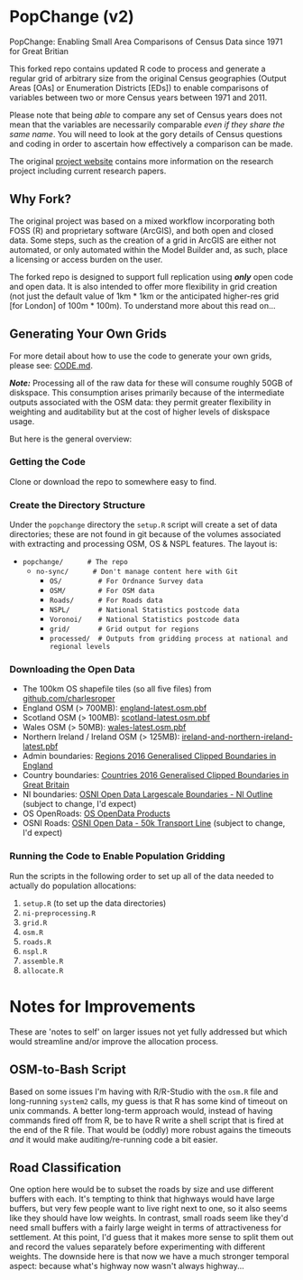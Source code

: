 # PopChange (v2)
PopChange: Enabling Small Area Comparisons of Census Data since 1971 for Great Britian

This forked repo contains updated R code to process and generate a regular grid of arbitrary size from the original Census geographies (Output Areas [OAs] or Enumeration Districts [EDs]) to enable comparisons of variables between two or more Census years between 1971 and 2011.

Please note that being _able_ to compare any set of Census years does not mean that the variables are necessarily comparable _even if they share the same name_. You will need to look at the gory details of Census questions and coding in order to ascertain how effectively a comparison can be made.

The original [project website](https://www.liverpool.ac.uk/geography-and-planning/research/popchange/introduction/) contains more information on the research project including current research papers.

## Why Fork?

The original project was based on a mixed workflow incorporating both FOSS (R) and proprietary software (ArcGIS), and both open and closed data. Some steps, such as the creation of a grid in ArcGIS are either not automated, or only automated within the Model Builder and, as such, place a licensing or access burden on the user.

The forked repo is designed to support full replication using _**only**_ open code and open data. It is also intended to offer more flexibility in grid creation (not just the default value of 1km * 1km or the anticipated higher-res grid [for London] of 100m * 100m). To understand more about this read on...

## Generating Your Own Grids

For more detail about how to use the code to generate your own grids, please see: [CODE.md](CODE.md).

**_Note:_** Processing all of the raw data for these will consume roughly 50GB of diskspace. This consumption arises primarily because of the intermediate outputs associated with the OSM data: they permit greater flexibility in weighting and auditability but at the cost of higher levels of diskspace usage.

But here is the general overview:

### Getting the Code 

Clone or download the repo to somewhere easy to find.

### Create the Directory Structure 

Under the `popchange` directory the `setup.R` script will create a set of data directories; these are not found in git because of the volumes associated with extracting and processing OSM, OS & NSPL features. The layout is:

- `popchange/      # The repo`
  - `no-sync/      # Don't manage content here with Git`
    - `OS/         # For Ordnance Survey data`
    - `OSM/        # For OSM data`
    - `Roads/      # For Roads data`
    - `NSPL/       # National Statistics postcode data`
    - `Voronoi/    # National Statistics postcode data`
    - `grid/       # Grid output for regions`
    - `processed/  # Outputs from gridding process at national and regional levels`

### Downloading the Open Data

* The 100km OS shapefile tiles (so all five files) from [github.com/charlesroper](https://github.com/charlesroper/OSGB_Grids)
* England OSM (> 700MB): [england-latest.osm.pbf](http://download.geofabrik.de/europe/great-britain/england-latest.osm.pbf)
* Scotland OSM (> 100MB): [scotland-latest.osm.pbf](http://download.geofabrik.de/europe/great-britain/scotland-latest.osm.pbf)
* Wales OSM (> 50MB): [wales-latest.osm.pbf](http://download.geofabrik.de/europe/great-britain/wales-latest.osm.pbf)
* Northern Ireland / Ireland OSM (> 125MB): [ireland-and-northern-ireland-latest.pbf](http://download.geofabrik.de/europe/ireland-and-northern-ireland-latest.osm.pbf)
* Admin boundaries: [Regions 2016 Generalised Clipped Boundaries in England](http://geoportal.statistics.gov.uk/datasets/regions-december-2016-generalised-clipped-boundaries-in-england)
* Country boundaries: [Countries 2016 Generalised Clipped Boundaries in Great Britain](http://geoportal.statistics.gov.uk/datasets/countries-december-2016-generalised-clipped-boundaries-in-great-britain)
* NI boundaries: [OSNI Open Data Largescale Boundaries - NI Outline](http://osni-spatial-ni.opendata.arcgis.com/datasets/d9dfdaf77847401e81efc9471dcd09e1_0) (subject to change, I'd expect)
* OS OpenRoads: [OS OpenData Products](https://www.ordnancesurvey.co.uk/opendatadownload/products.html)
* OSNI Roads: [OSNI Open Data - 50k Transport Line](http://osni-spatial-ni.opendata.arcgis.com/datasets/f9b780573ecb446a8e7acf2235ed886e_2) (subject to change, I'd expect)

### Running the Code to Enable Population Gridding

Run the scripts in the following order to set up all of the data needed to actually do population allocations:

1. `setup.R` (to set up the data directories)
2. `ni-preprocessing.R`
3. `grid.R`
4. `osm.R`
5. `roads.R`
6. `nspl.R`
7. `assemble.R`
8. `allocate.R`
  
# Notes for Improvements

These are 'notes to self' on larger issues not yet fully addressed but which would streamline and/or improve the allocation process.

## OSM-to-Bash Script

Based on some issues I'm having with R/R-Studio with the `osm.R` file and long-running `system2` calls, my guess is that R has some kind of timeout on unix commands. A better long-term approach would, instead of having commands fired off from R, be to have R write a shell script that is fired at the end of the R file. That would be (oddly) more robust agains the timeouts *and* it would make auditing/re-running code a bit easier.

## Road Classification

One option here would be to subset the roads by size and use different buffers with each. It's tempting to think that highways would have large buffers, but very few people want to live right next to one, so it also seems like they should have low weights. In contrast, small roads seem like they'd need small buffers with a fairly large weight in terms of attractiveness for  settlement. At this point, I'd guess that it makes more sense to split them out and record the values separately before experimenting with different weights. The downside here is that now we have a much stronger temporal aspect: because what's highway now wasn't always highway...
